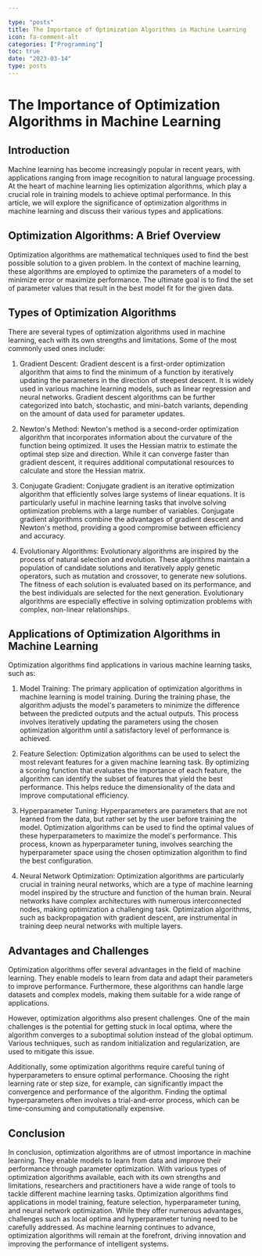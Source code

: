 ```yaml
---

type: "posts"
title: The Importance of Optimization Algorithms in Machine Learning
icon: fa-comment-alt
categories: ["Programming"]
toc: true
date: "2023-03-14"
type: posts
---
```





# The Importance of Optimization Algorithms in Machine Learning

## Introduction

Machine learning has become increasingly popular in recent years, with applications ranging from image recognition to natural language processing. At the heart of machine learning lies optimization algorithms, which play a crucial role in training models to achieve optimal performance. In this article, we will explore the significance of optimization algorithms in machine learning and discuss their various types and applications.

## Optimization Algorithms: A Brief Overview

Optimization algorithms are mathematical techniques used to find the best possible solution to a given problem. In the context of machine learning, these algorithms are employed to optimize the parameters of a model to minimize error or maximize performance. The ultimate goal is to find the set of parameter values that result in the best model fit for the given data.

## Types of Optimization Algorithms

There are several types of optimization algorithms used in machine learning, each with its own strengths and limitations. Some of the most commonly used ones include:

1. Gradient Descent: Gradient descent is a first-order optimization algorithm that aims to find the minimum of a function by iteratively updating the parameters in the direction of steepest descent. It is widely used in various machine learning models, such as linear regression and neural networks. Gradient descent algorithms can be further categorized into batch, stochastic, and mini-batch variants, depending on the amount of data used for parameter updates.

2. Newton's Method: Newton's method is a second-order optimization algorithm that incorporates information about the curvature of the function being optimized. It uses the Hessian matrix to estimate the optimal step size and direction. While it can converge faster than gradient descent, it requires additional computational resources to calculate and store the Hessian matrix.

3. Conjugate Gradient: Conjugate gradient is an iterative optimization algorithm that efficiently solves large systems of linear equations. It is particularly useful in machine learning tasks that involve solving optimization problems with a large number of variables. Conjugate gradient algorithms combine the advantages of gradient descent and Newton's method, providing a good compromise between efficiency and accuracy.

4. Evolutionary Algorithms: Evolutionary algorithms are inspired by the process of natural selection and evolution. These algorithms maintain a population of candidate solutions and iteratively apply genetic operators, such as mutation and crossover, to generate new solutions. The fitness of each solution is evaluated based on its performance, and the best individuals are selected for the next generation. Evolutionary algorithms are especially effective in solving optimization problems with complex, non-linear relationships.

## Applications of Optimization Algorithms in Machine Learning

Optimization algorithms find applications in various machine learning tasks, such as:

1. Model Training: The primary application of optimization algorithms in machine learning is model training. During the training phase, the algorithm adjusts the model's parameters to minimize the difference between the predicted outputs and the actual outputs. This process involves iteratively updating the parameters using the chosen optimization algorithm until a satisfactory level of performance is achieved.

2. Feature Selection: Optimization algorithms can be used to select the most relevant features for a given machine learning task. By optimizing a scoring function that evaluates the importance of each feature, the algorithm can identify the subset of features that yield the best performance. This helps reduce the dimensionality of the data and improve computational efficiency.

3. Hyperparameter Tuning: Hyperparameters are parameters that are not learned from the data, but rather set by the user before training the model. Optimization algorithms can be used to find the optimal values of these hyperparameters to maximize the model's performance. This process, known as hyperparameter tuning, involves searching the hyperparameter space using the chosen optimization algorithm to find the best configuration.

4. Neural Network Optimization: Optimization algorithms are particularly crucial in training neural networks, which are a type of machine learning model inspired by the structure and function of the human brain. Neural networks have complex architectures with numerous interconnected nodes, making optimization a challenging task. Optimization algorithms, such as backpropagation with gradient descent, are instrumental in training deep neural networks with multiple layers.

## Advantages and Challenges

Optimization algorithms offer several advantages in the field of machine learning. They enable models to learn from data and adapt their parameters to improve performance. Furthermore, these algorithms can handle large datasets and complex models, making them suitable for a wide range of applications.

However, optimization algorithms also present challenges. One of the main challenges is the potential for getting stuck in local optima, where the algorithm converges to a suboptimal solution instead of the global optimum. Various techniques, such as random initialization and regularization, are used to mitigate this issue.

Additionally, some optimization algorithms require careful tuning of hyperparameters to ensure optimal performance. Choosing the right learning rate or step size, for example, can significantly impact the convergence and performance of the algorithm. Finding the optimal hyperparameters often involves a trial-and-error process, which can be time-consuming and computationally expensive.

## Conclusion

In conclusion, optimization algorithms are of utmost importance in machine learning. They enable models to learn from data and improve their performance through parameter optimization. With various types of optimization algorithms available, each with its own strengths and limitations, researchers and practitioners have a wide range of tools to tackle different machine learning tasks. Optimization algorithms find applications in model training, feature selection, hyperparameter tuning, and neural network optimization. While they offer numerous advantages, challenges such as local optima and hyperparameter tuning need to be carefully addressed. As machine learning continues to advance, optimization algorithms will remain at the forefront, driving innovation and improving the performance of intelligent systems.